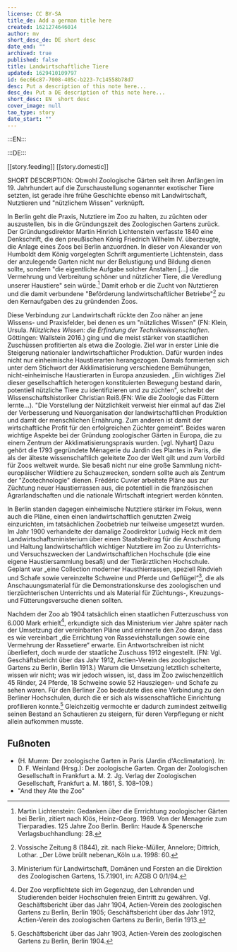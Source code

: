 ```yaml
---
license: CC BY-SA
title_de: Add a german title here
created: 1621274646014
author: mv
short_desc_de: DE short desc
date_end: ""
archived: true
published: false
title: Landwirtschaftliche Tiere
updated: 1629410109797
id: 6ec66c87-7008-405c-b223-7c14558b78d7
desc: Put a description of this note here...
desc_de: Put a DE description of this note here...
short_desc: EN  short desc
cover_image: null
tao_type: story
date_start: ""
---
```



:::EN:::



:::DE:::

[[story.feeding]]
[[story.domestic]] 



SHORT DESCRIPTION: Obwohl Zoologische Gärten seit ihren Anfängen im 19. Jahrhundert auf die Zurschaustellung sogenannter exotischer Tiere setzten, ist gerade ihre frühe Geschichte ebenso mit Landwirtschaft, Nutztieren und "nützlichem Wissen" verknüpft. 

In Berlin geht die Praxis, Nutztiere im Zoo zu halten, zu züchten oder auszustellen, bis in die Gründungszeit des Zoologischen Gartens zurück. Der Gründungsdirektor Martin Hinrich Lichtenstein verfasste 1840 eine Denkschrift, die den preußischen König Friedrich Wilhelm IV. überzeugte, die Anlage eines Zoos bei Berlin anzuordnen. In dieser von Alexander von Humboldt dem König vorgelegten Schrift argumentierte Lichtenstein, dass der anzulegende Garten nicht nur der Belustigung und Bildung dienen sollte, sondern "die eigentliche Aufgabe solcher Anstalten [...] die Vermehrung und Verbreitung schöner und nützlicher Tiere, die Veredlung unserer Haustiere" sein würde.[^lichtenstein1] Damit erhob er die Zucht von Nutztieren und die damit verbundene "Beförderung landwirtschaftlicher Betriebe"[^lichtenstein1-2] zu den Kernaufgaben des zu gründenden Zoos. 

Diese Verbindung zur Landwirtschaft rückte den Zoo näher an jene Wissens- und Praxisfelder, bei denen es um "nützliches Wissen" (FN: Klein, Ursula. _Nützliches Wissen: die Erfindung der Technikwissenschaften_. Göttingen: Wallstein 2016.) ging und die meist stärker von staatlichen Zuschüssen profitierten als etwa die Zoologie. Ziel war in erster Linie die Steigerung nationaler landwirtschaftlicher Produktion. Dafür wurden indes nicht nur einheimische Haustierarten herangezogen. Damals formierten sich unter dem Stichwort der Akklimatisierung verschiedene Bemühungen, nicht-einheimische Haustierarten in Europa anzusieden. „Ein wichtiges Ziel dieser gesellschaftlich heterogen konstituierten Bewegung bestand darin, potentiell nützliche Tiere zu identifizieren und zu züchten", schreibt der Wissenschaftshistoriker Christian Reiß.(FN: Wie die Zoologie das Füttern lernte...). "Die Vorstellung der Nützlichkeit verweist hier einmal auf das Ziel der Verbesserung und Neuorganisation der landwirtschaftlichen Produktion und damit der menschlichen Ernährung. Zum anderen ist damit der wirtschaftliche Profit für den erfolgreichen Züchter gemeint“. Beides waren wichtige Aspekte bei der Gründung zoologischer Gärten in Europa, die zu einem Zentrum der Akklimatisierungspraxis wurden. [vgl. Nyhart] Dazu gehört die 1793 gegründete Ménagerie du Jardin des Plantes in Paris, die als der älteste wissenschaftlich geleitete Zoo der Welt gilt und zum Vorbild für Zoos weltweit wurde. Sie besaß nicht nur eine große Sammlung nicht-europäischer Wildtiere zu Schauzwecken, sondern sollte auch als Zentrum der "Zootechnologie" dienen. Frédéric Cuvier arbeitete Pläne aus zur Züchtung neuer Haustierrassen aus, die potentiell in die französischen Agrarlandschaften und die nationale Wirtschaft integriert werden könnten.

In Berlin standen dagegen einheimische Nutztiere stärker im Fokus, wenn auch die Pläne, einen einen landwirtschaftlich genutzten Zweig  einzurichten, im tatsächlichen Zoobetrieb nur teilweise umgesetzt wurden. Im Jahr 1900 verhandelte der damalige Zoodirektor Ludwig Heck mit dem Landwirtschaftsministerium über einen Staatsbeitrag für die Anschaffung und Haltung landwirtschaftlich wichtiger Nutztiere im Zoo zu Unterrichts- und Versuchszwecken der Landwirtschaftlichen Hochschule (die eine eigene Haustiersammlung besaß) und der Tierärztlichen Hochschule. Geplant war „eine Collection moderner Hausthierrassen, speziell Rindvieh und Schafe sowie vereinzelte Schweine und Pferde und Geflügel“[^LandwirtschTierpark1], die als Anschauungsmaterial für die Demonstrationskurse des zoologischen und tierzüchterischen Unterrichts und als Material für Züchtungs-, Kreuzungs- und Fütterungsversuche dienen sollten. 

Nachdem der Zoo ab 1904 tatsächlich einen staatlichen Futterzuschuss von 6.000 Mark erhielt[^LandwirtschTierpark2], erkundigte sich das Ministerium vier Jahre später nach der Umsetzung der vereinbarten Pläne und erinnerte den Zoo daran, dass es wie vereinbart „die Errichtung von Rasseviehstallungen sowie eine Vermehrung der Rassetiere“ erwarte. Ein Antwortschreiben ist nicht überliefert, doch wurde der staatliche Zuschuss 1912 eingestellt. (FN: Vgl. Geschäftsbericht über das Jahr 1912, Actien-Verein des zoologischen Gartens zu Berlin, Berlin 1913.) Warum die Umsetzung letztlich scheiterte, wissen wir nicht; was wir jedoch wissen, ist, dass im Zoo zwischenzeitlich 45 Rinder, 24 Pferde, 18 Schweine sowie 52 Hausziegen- und Schafe zu sehen waren. Für den Berliner Zoo bedeutete dies eine Verbindung zu den Berliner Hochschulen, durch die er sich als wissenschaftliche Einrichtung profilieren konnte.[^LandwirtschTierpark3] Gleichzeitig vermochte er dadurch zumindest zeitweilig seinen Bestand an Schautieren zu steigern, für deren Verpflegung er nicht allein aufkommen musste.





## Fußnoten

[^lichtenstein1]: Martin Lichtenstein: Gedanken über die Errrichtung zoologischer Gärten bei Berlin, zitiert nach Klös, Heinz-Georg. 1969. Von der Menagerie zum Tierparadies. 125 Jahre Zoo Berlin. Berlin: Haude & Spenersche Verlagsbuchhandlung: 28.

[^lichtenstein1-2]: Vossische Zeitung 8 (1844), zit. nach Rieke-Müller, Annelore; Dittrich, Lothar. _Der Löwe brüllt nebenan_Köln u.a. 1998: 60.

[^LandwirtschTierpark1]: Ministerium für Landwirtschaft, Domänen und Forsten an die Direktion des Zoologischen Gartens, 15.7.1901, in: AZGB O 0/1/94.

[^LandwirtschTierpark2]: Der Zoo verpflichtete sich im Gegenzug, den Lehrenden und Studierenden beider Hochschulen freien Eintritt zu gewähren. Vgl. Geschäftsbericht über das Jahr 1904, Actien-Verein des zoologischen Gartens zu Berlin, Berlin 1905; Geschäftsbericht über das Jahr 1912, Actien-Verein des zoologischen Gartens zu Berlin, Berlin 1913. 

[^LandwirtschTierpark3]: Geschäftsbericht über das Jahr 1903, Actien-Verein des zoologischen Gartens zu Berlin, Berlin 1904.

* (H. Mumm: Der zoologische Garten in Paris (Jardin d'Acclimatation). In: D. F. Weinland (Hrsg.): Der zoologische Garten. Organ der Zoologischen Gesellschaft in Frankfurt a. M. 2. Jg. Verlag der Zoologischen Gesellschaft, Frankfurt a. M. 1861, S. 108–109.)
* "And they Ate the Zoo"